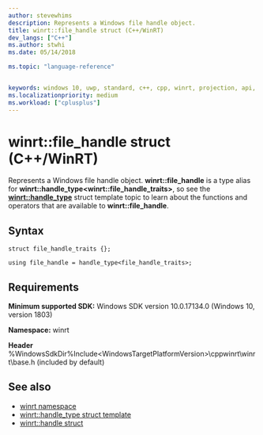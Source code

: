 ```yaml
---
author: stevewhims
description: Represents a Windows file handle object.
title: winrt::file_handle struct (C++/WinRT)
dev_langs: ["C++"]
ms.author: stwhi
ms.date: 05/14/2018

ms.topic: "language-reference"


keywords: windows 10, uwp, standard, c++, cpp, winrt, projection, api, reference, Windows, file, handle
ms.localizationpriority: medium
ms.workload: ["cplusplus"]
---
```


# winrt::file_handle struct (C++/WinRT)
Represents a Windows file handle object. **winrt::file_handle** is a type alias for **winrt::handle_type&lt;winrt::file_handle_traits&gt;**, so see the [**winrt::handle_type**](handle-type.md) struct template topic to learn about the functions and operators that are available to **winrt::file_handle**.

## Syntax
```cppwinrt
struct file_handle_traits {};

using file_handle = handle_type<file_handle_traits>;
```

## Requirements
**Minimum supported SDK:** Windows SDK version 10.0.17134.0 (Windows 10, version 1803)

**Namespace:** winrt

**Header** %WindowsSdkDir%Include\<WindowsTargetPlatformVersion>\cppwinrt\winrt\base.h (included by default)

## See also 
* [winrt namespace](winrt.md)
* [winrt::handle_type struct template](handle-type.md)
* [winrt::handle struct](handle.md)
